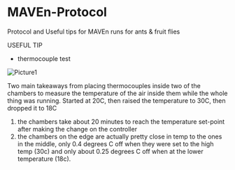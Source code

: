 # MAVEn-Protocol
Protocol and Useful tips for MAVEn runs for ants &amp; fruit flies

USEFUL TIP
- thermocouple test 

![Picture1](https://user-images.githubusercontent.com/98350318/151409179-be4744b2-6027-4531-91f6-f3ea0746ad05.jpg)




Two main takeaways from placing thermocouples inside two of the chambers to measure the temperature of the air inside them while the whole thing was running. Started at 20C, then raised the temperature to 30C, then dropped it to 18C 
1) the chambers take about 20 minutes to reach the temperature set-point after making the change on the controller
2) the chambers on the edge are actually pretty close in temp to the ones in the middle, only 0.4 degrees C off when they were set to the high temp (30c) and only about 0.25 degrees C off when at the lower temperature (18c). 
